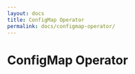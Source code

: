```yaml
---
layout: docs
title: ConfigMap Operator
permalink: docs/configmap-operator/
---
```



# ConfigMap Operator